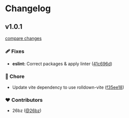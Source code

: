 # Changelog


## v1.0.1

[compare changes](https://github.com/26bz/ZoutGames-Template/compare/1.0.0...v1.0.1)

### 🩹 Fixes

- **eslint:** Correct packages & apply linter ([41c696d](https://github.com/26bz/ZoutGames-Template/commit/41c696d))

### 🏡 Chore

- Update vite dependency to use rolldown-vite ([f35ee18](https://github.com/26bz/ZoutGames-Template/commit/f35ee18))

### ❤️ Contributors

- 26bz ([@26bz](https://github.com/26bz))

